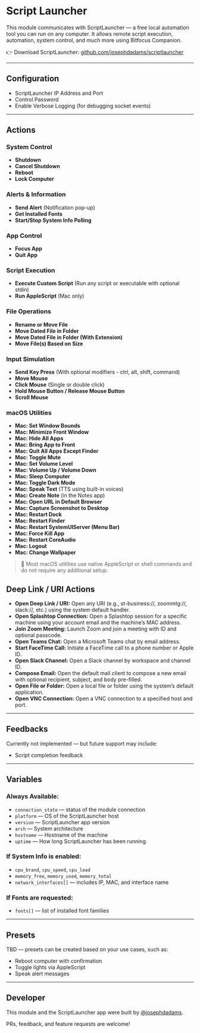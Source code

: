 # Script Launcher

This module communicates with ScriptLauncher — a free local automation tool you can run on any computer. It allows remote script execution, automation, system control, and much more using Bitfocus Companion.

👉 Download ScriptLauncher: [github.com/josephdadams/scriptlauncher](http://github.com/josephdadams/scriptlauncher)

---

## Configuration

- ScriptLauncher IP Address and Port
- Control Password
- Enable Verbose Logging (for debugging socket events)

---

## Actions

### System Control

- **Shutdown**
- **Cancel Shutdown**
- **Reboot**
- **Lock Computer**

### Alerts & Information

- **Send Alert** (Notification pop-up)
- **Get Installed Fonts**
- **Start/Stop System Info Polling**

### App Control

- **Focus App**
- **Quit App**

### Script Execution

- **Execute Custom Script** (Run any script or executable with optional stdin)
- **Run AppleScript** (Mac only)

### File Operations

- **Rename or Move File**
- **Move Dated File in Folder**
- **Move Dated File in Folder (With Extension)**
- **Move File(s) Based on Size**

### Input Simulation

- **Send Key Press** (With optional modifiers - ctrl, alt, shift, command)
- **Move Mouse**
- **Click Mouse** (Single or double click)
- **Hold Mouse Button / Release Mouse Button**
- **Scroll Mouse**

### macOS Utilities

- **Mac: Set Window Bounds**
- **Mac: Minimize Front Window**
- **Mac: Hide All Apps**
- **Mac: Bring App to Front**
- **Mac: Quit All Apps Except Finder**
- **Mac: Toggle Mute**
- **Mac: Set Volume Level**
- **Mac: Volume Up / Volume Down**
- **Mac: Sleep Computer**
- **Mac: Toggle Dark Mode**
- **Mac: Speak Text** (TTS using built-in voices)
- **Mac: Create Note** (in the Notes app)
- **Mac: Open URL in Default Browser**
- **Mac: Capture Screenshot to Desktop**
- **Mac: Restart Dock**
- **Mac: Restart Finder**
- **Mac: Restart SystemUIServer (Menu Bar)**
- **Mac: Force Kill App**
- **Mac: Restart CoreAudio**
- **Mac: Logout**
- **Mac: Change Wallpaper**

> 🧠 Most macOS utilities use native AppleScript or shell commands and do not require any additional setup.

## Deep Link / URI Actions

- **Open Deep Link / URI:** Open any URI (e.g., st-business://, zoommtg://, slack://, etc.) using the system default handler.
- **Open Splashtop Connection:** Open a Splashtop session for a specific machine using your account email and the machine’s MAC address.
- **Join Zoom Meeting:** Launch Zoom and join a meeting with ID and optional passcode.
- **Open Teams Chat:** Open a Microsoft Teams chat by email address.
- **Start FaceTime Call:** Initiate a FaceTime call to a phone number or Apple ID.
- **Open Slack Channel:** Open a Slack channel by workspace and channel ID.
- **Compose Email:** Open the default mail client to compose a new email with optional recipient, subject, and body pre-filled.
- **Open File or Folder:** Open a local file or folder using the system’s default application.
- **Open VNC Connection:** Open a VNC connection to a specified host and port.

---

## Feedbacks

Currently not implemented — but future support may include:

- Script completion feedback

---

## Variables

### Always Available:

- `connection_state` — status of the module connection
- `platform` — OS of the ScriptLauncher host
- `version` — ScriptLauncher app version
- `arch` — System architecture
- `hostname` — Hostname of the machine
- `uptime` — How long ScriptLauncher has been running

### If System Info is enabled:

- `cpu_brand`, `cpu_speed`, `cpu_load`
- `memory_free`, `memory_used`, `memory_total`
- `network_interfaces[]` — includes IP, MAC, and interface name

### If Fonts are requested:

- `fonts[]` — list of installed font families

---

## Presets

TBD — presets can be created based on your use cases, such as:

- Reboot computer with confirmation
- Toggle lights via AppleScript
- Speak alert messages

---

## Developer

This module and the ScriptLauncher app were built by [@josephdadams](https://github.com/josephdadams).

PRs, feedback, and feature requests are welcome!

